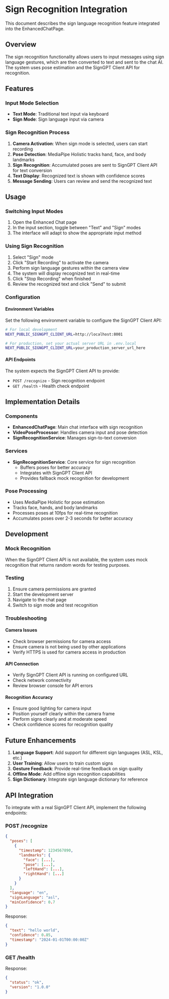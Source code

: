 # Sign Recognition Integration

This document describes the sign language recognition feature integrated into the EnhancedChatPage.

## Overview

The sign recognition functionality allows users to input messages using sign language gestures, which are then converted to text and sent to the chat AI. The system uses pose estimation and the SignGPT Client API for recognition.

## Features

### Input Mode Selection

- **Text Mode**: Traditional text input via keyboard
- **Sign Mode**: Sign language input via camera

### Sign Recognition Process

1. **Camera Activation**: When sign mode is selected, users can start recording
2. **Pose Detection**: MediaPipe Holistic tracks hand, face, and body landmarks
3. **Sign Recognition**: Accumulated poses are sent to SignGPT Client API for text conversion
4. **Text Display**: Recognized text is shown with confidence scores
5. **Message Sending**: Users can review and send the recognized text

## Usage

### Switching Input Modes

1. Open the Enhanced Chat page
2. In the input section, toggle between "Text" and "Sign" modes
3. The interface will adapt to show the appropriate input method

### Using Sign Recognition

1. Select "Sign" mode
2. Click "Start Recording" to activate the camera
3. Perform sign language gestures within the camera view
4. The system will display recognized text in real-time
5. Click "Stop Recording" when finished
6. Review the recognized text and click "Send" to submit

### Configuration

#### Environment Variables

Set the following environment variable to configure the SignGPT Client API:

```bash
# For local development
NEXT_PUBLIC_SIGNGPT_CLIENT_URL=http://localhost:8001

# For production, set your actual server URL in .env.local
NEXT_PUBLIC_SIGNGPT_CLIENT_URL=your_production_server_url_here
```

#### API Endpoints

The system expects the SignGPT Client API to provide:

- `POST /recognize` - Sign recognition endpoint
- `GET /health` - Health check endpoint

## Implementation Details

### Components

- **EnhancedChatPage**: Main chat interface with sign recognition
- **VideoPoseProcessor**: Handles camera input and pose detection
- **SignRecognitionService**: Manages sign-to-text conversion

### Services

- **SignRecognitionService**: Core service for sign recognition
  - Buffers poses for better accuracy
  - Integrates with SignGPT Client API
  - Provides fallback mock recognition for development

### Pose Processing

- Uses MediaPipe Holistic for pose estimation
- Tracks face, hands, and body landmarks
- Processes poses at 10fps for real-time recognition
- Accumulates poses over 2-3 seconds for better accuracy

## Development

### Mock Recognition

When the SignGPT Client API is not available, the system uses mock recognition that returns random words for testing purposes.

### Testing

1. Ensure camera permissions are granted
2. Start the development server
3. Navigate to the chat page
4. Switch to sign mode and test recognition

### Troubleshooting

#### Camera Issues

- Check browser permissions for camera access
- Ensure camera is not being used by other applications
- Verify HTTPS is used for camera access in production

#### API Connection

- Verify SignGPT Client API is running on configured URL
- Check network connectivity
- Review browser console for API errors

#### Recognition Accuracy

- Ensure good lighting for camera input
- Position yourself clearly within the camera frame
- Perform signs clearly and at moderate speed
- Check confidence scores for recognition quality

## Future Enhancements

1. **Language Support**: Add support for different sign languages (ASL, KSL, etc.)
2. **User Training**: Allow users to train custom signs
3. **Gesture Feedback**: Provide real-time feedback on sign quality
4. **Offline Mode**: Add offline sign recognition capabilities
5. **Sign Dictionary**: Integrate sign language dictionary for reference

## API Integration

To integrate with a real SignGPT Client API, implement the following endpoints:

### POST /recognize

```json
{
  "poses": [
    {
      "timestamp": 1234567890,
      "landmarks": {
        "face": [...],
        "pose": [...],
        "leftHand": [...],
        "rightHand": [...]
      }
    }
  ],
  "language": "en",
  "signLanguage": "asl",
  "minConfidence": 0.7
}
```

Response:

```json
{
  "text": "hello world",
  "confidence": 0.85,
  "timestamp": "2024-01-01T00:00:00Z"
}
```

### GET /health

Response:

```json
{
  "status": "ok",
  "version": "1.0.0"
}
```
